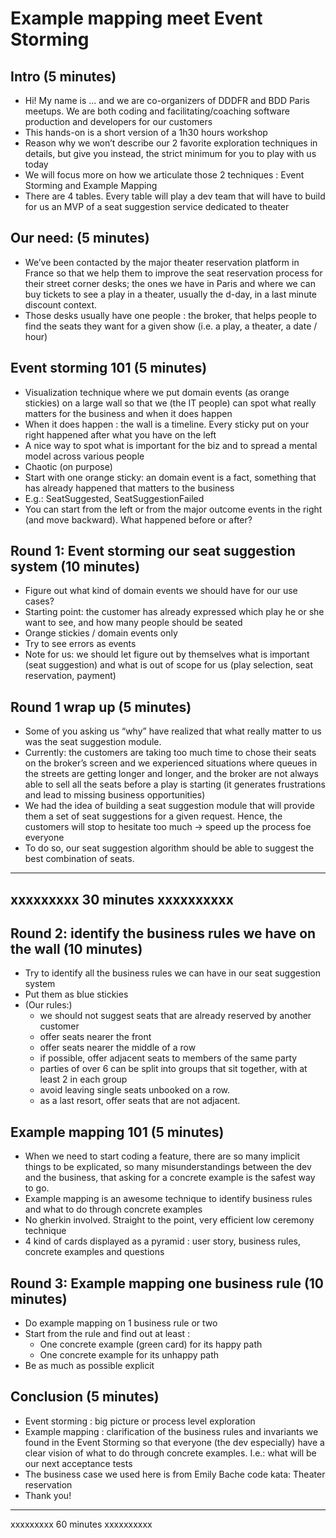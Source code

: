 # Example mapping meet Event Storming


## Intro (5 minutes)
- Hi! My name is ... and we are co-organizers of DDDFR and BDD Paris meetups. We are both coding and facilitating/coaching software production and developers for our customers
- This hands-on is a short version of a 1h30 hours workshop
- Reason why we won’t describe our 2 favorite exploration techniques in details, but give you instead, the strict minimum for you to play with us today
- We will focus more on how we articulate those 2 techniques : Event Storming and Example Mapping
- There are 4 tables. Every table will play a dev team that will have to build for us an MVP of a seat suggestion service dedicated to theater 


## Our need: (5 minutes)
- We’ve been contacted by the major theater reservation platform in France so that we help them to improve the seat reservation process for their street corner desks; the ones we have in Paris and where we can buy tickets to see a play in a theater, usually the d-day, in a last minute discount context. 
- Those desks usually have one people : the broker, that helps people to find the seats they want for a given show (i.e.  a play, a theater, a date / hour)


## Event storming 101 (5 minutes)
- Visualization technique where we put domain events (as orange stickies) on a large wall so that we (the IT people) can spot what really matters for the business and when it does happen
- When it does happen : the wall is a timeline. Every sticky put on your right happened after what you have on the left
- A nice way to spot what is important for the biz and to spread a mental model across various people
- Chaotic (on purpose)
- Start with one orange sticky: an domain event is a fact, something that has already happened that matters to the business
- E.g.: SeatSuggested, SeatSuggestionFailed
- You can start from the left or from the major outcome events in the right (and move backward). What happened before or after?

## Round 1: Event storming our seat suggestion system (10 minutes)
- Figure out what kind of domain events we should have for our use cases?
- Starting point: the customer has already expressed which play he or she want to see, and how many people should be seated
- Orange stickies / domain events only
- Try to see errors as events
- Note for us: we should let figure out by themselves what is important (seat suggestion) and what is out of scope for us (play selection, seat reservation, payment)

## Round 1 wrap up (5 minutes)
- Some of you asking us “why” have realized that what really matter to us was the seat suggestion module. 
- Currently: the customers are taking too much time to chose their seats on the broker’s  screen and we experienced situations where queues in the streets are getting longer and longer, and the broker are not always able to sell all the seats before a play is starting (it generates frustrations and lead to missing business opportunities)
- We had the idea of building a seat suggestion module that will provide them a set of seat suggestions for a given request. Hence, the customers will stop to hesitate too much -> speed up the process foe everyone
- To do so, our seat suggestion algorithm should be able to suggest the best combination of seats. 

---
xxxxxxxxx 30 minutes xxxxxxxxxx
---

## Round 2: identify the business rules we have on the wall (10 minutes)
- Try to identify all the business rules we can have in our seat suggestion system
- Put them as blue stickies
- (Our rules:)
    - we should not suggest seats that are already reserved by another customer
    - offer seats nearer the front
    - offer seats nearer the middle of a row
    - if possible, offer adjacent seats to members of the same party
    - parties of over 6 can be split into groups that sit together, with at least 2 in each group
    - avoid leaving single seats unbooked on a row.
    - as a last resort, offer seats that are not adjacent.

## Example mapping 101 (5 minutes)
- When we need to start coding a feature, there are so many implicit things to be explicated, so many misunderstandings between the dev and the business, that asking for a concrete example is the safest way to go.
- Example mapping is an awesome technique to identify business rules and what to do through concrete examples
- No gherkin involved. Straight to the point, very efficient low ceremony technique
- 4 kind of cards displayed as a pyramid : user story, business rules, concrete examples and questions

## Round 3: Example mapping one business rule (10 minutes)
- Do example mapping on 1 business rule or two
- Start from the rule and find out at least :
    - One concrete example (green card) for its happy path
    - One concrete example for its unhappy path
- Be as much as possible explicit

## Conclusion (5 minutes)
- Event storming : big picture or process level exploration
- Example mapping : clarification of the business rules and invariants we found in the Event Storming so that everyone (the dev especially) have a clear vision of what to do through concrete examples. I.e.: what will be our next acceptance tests
- The business case we used here is from Emily Bache code kata: Theater reservation
- Thank you!

---
xxxxxxxxx 60 minutes xxxxxxxxxx

